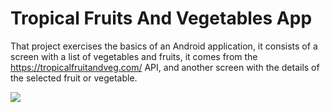 # Tropical Fruits And Vegetables App

That project exercises the basics of an Android application, it consists of a screen with a list of vegetables and fruits, it comes from the https://tropicalfruitandveg.com/ API, and another screen with the details of the selected fruit or vegetable.

![](animation.gif)
